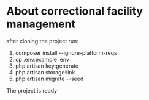 # About correctional facility management

after cloning the project run:
1. composer install --ignore-platform-reqs
2. cp .env.example .env
3. php artisan key:generate
4. php artisan storage:link
5. php artisan migrate --seed

The project is ready
